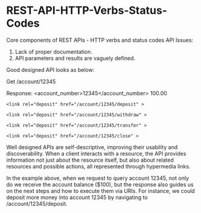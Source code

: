 # REST-API-HTTP-Verbs-Status-Codes
Core components of REST APIs - HTTP verbs and status codes
API Issues:
1. Lack of proper documentation.
2. API parameters and results are vaguely defined.


Good designed API looks as below:

Get /account/12345

Response:
<account>
<account_number>12345</account_number>
    <balance currency="usd">100.00</balance>

    <link rel="deposit" href="/account/12345/deposit" >

    <link rel="deposit" href="/account/12345/withdraw" >

    <link rel="deposit" href="/account/12345/transfer" >

    <link rel="deposit" href="/account/12345/close" >
</account>

Well designed APIs are self-descriptive, improving their usability and discoverability. When a client interacts with a resource, the API provides information not just about the resource itself, but also about related resources and possible actions, all represented through hypermedia links.

In the example above, when we request to query account 12345, not only do we receive the account balance ($100), but the response also guides us on the next steps and how to execute them via URIs. For instance, we could deposit more money into account 12345 by navigating to /account/12345/deposit.

